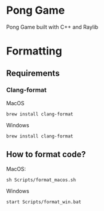 # Pong Game

Pong Game built with C++ and Raylib

# Formatting

## Requirements

### Clang-format

MacOS
```
brew install clang-format
```

Windows
```
brew install clang-format
```

## How to format code?

MacOS: 
```
sh Scripts/format_macos.sh
```

Windows
```
start Scripts/format_win.bat
```
